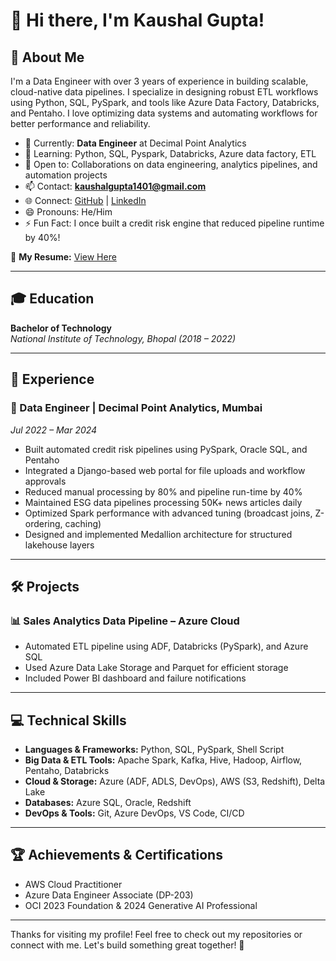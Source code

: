# 👋 Hi there, I'm Kaushal Gupta!

## 🚀 About Me  
I'm a Data Engineer with over 3 years of experience in building scalable, cloud-native data pipelines. I specialize in designing robust ETL workflows using Python, SQL, PySpark, and tools like Azure Data Factory, Databricks, and Pentaho. I love optimizing data systems and automating workflows for better performance and reliability.

- 🔭 Currently: **Data Engineer** at Decimal Point Analytics  
- 🌱 Learning: Python, SQL, Pyspark, Databricks, Azure data factory, ETL
- 👯 Open to: Collaborations on data engineering, analytics pipelines, and automation projects  
- 📫 Contact: **kaushalgupta1401@gmail.com**  
- 🌐 Connect: [GitHub](https://github.com/kaushalgupta2000) | [LinkedIn](https://linkedin.com/in/kaushalgupta1401)  
- 😄 Pronouns: He/Him  
- ⚡ Fun Fact: I once built a credit risk engine that reduced pipeline runtime by 40%!

📄 **My Resume:** [View Here](https://drive.google.com/file/d/19poNC73OLGo085lNsx9pJEaCrnTDyNn1/view?usp=drive_link)

---

## 🎓 Education  
**Bachelor of Technology**  
*National Institute of Technology, Bhopal (2018 – 2022)*

---

## 💼 Experience  

### 🔹 Data Engineer | Decimal Point Analytics, Mumbai  
*Jul 2022 – Mar 2024*  
- Built automated credit risk pipelines using PySpark, Oracle SQL, and Pentaho  
- Integrated a Django-based web portal for file uploads and workflow approvals  
- Reduced manual processing by 80% and pipeline run-time by 40%
- Maintained ESG data pipelines processing 50K+ news articles daily  
- Optimized Spark performance with advanced tuning (broadcast joins, Z-ordering, caching)  
- Designed and implemented Medallion architecture for structured lakehouse layers

---

## 🛠️ Projects  

### 📊 Sales Analytics Data Pipeline – Azure Cloud  
- Automated ETL pipeline using ADF, Databricks (PySpark), and Azure SQL  
- Used Azure Data Lake Storage and Parquet for efficient storage  
- Included Power BI dashboard and failure notifications

---

## 💻 Technical Skills  

- **Languages & Frameworks:** Python, SQL, PySpark, Shell Script  
- **Big Data & ETL Tools:** Apache Spark, Kafka, Hive, Hadoop, Airflow, Pentaho, Databricks  
- **Cloud & Storage:** Azure (ADF, ADLS, DevOps), AWS (S3, Redshift), Delta Lake  
- **Databases:** Azure SQL, Oracle, Redshift  
- **DevOps & Tools:** Git, Azure DevOps, VS Code, CI/CD  

---

## 🏆 Achievements & Certifications  

  - AWS Cloud Practitioner  
  - Azure Data Engineer Associate (DP-203)  
  - OCI 2023 Foundation & 2024 Generative AI Professional

---

Thanks for visiting my profile! Feel free to check out my repositories or connect with me. Let's build something great together! 🚀

